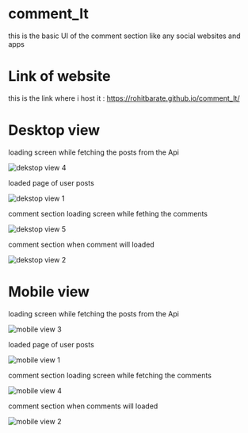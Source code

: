 # comment_It

this is the basic UI of the comment section like any social websites and apps

# Link of website
this is the link where i host it : 
https://rohitbarate.github.io/comment_It/
 
 # Desktop view
 
 loading screen while fetching the posts from the Api
 

![dekstop view 4](https://user-images.githubusercontent.com/90303131/177375888-44c6fcba-46f5-4525-898e-4e69b76ac139.png)

 
 loaded page of user posts
 
 ![dekstop view 1](https://user-images.githubusercontent.com/90303131/177374667-3432b2ee-258a-44d3-a1a5-d0705b7280cc.png)

comment section loading screen while fething the comments



![dekstop view 5](https://user-images.githubusercontent.com/90303131/177376099-32f4cd4e-230e-4a9b-bdae-c7c8bd0b5e06.png)


comment section when comment will loaded

![dekstop view 2](https://user-images.githubusercontent.com/90303131/177374767-7beb960a-8586-479b-9d71-9777acda361c.png)


# Mobile view 

loading screen while fetching the posts from the Api

![mobile view 3](https://user-images.githubusercontent.com/90303131/177374874-6ac28df8-4fb7-468c-bf8f-36472cc19aba.png)

loaded page of user posts

![mobile view 1](https://user-images.githubusercontent.com/90303131/177374959-a28a03ff-c810-4844-a6fa-b2adaa29e5da.png)

comment section loading screen while fetching the comments

![mobile view 4](https://user-images.githubusercontent.com/90303131/177375026-c132fa7b-69fd-43f9-92d9-76a547dfdf8f.png)


comment section when comments will loaded

![mobile view 2](https://user-images.githubusercontent.com/90303131/177375278-bdc78b55-e5f9-4100-ae69-41d1d9978f74.png)
